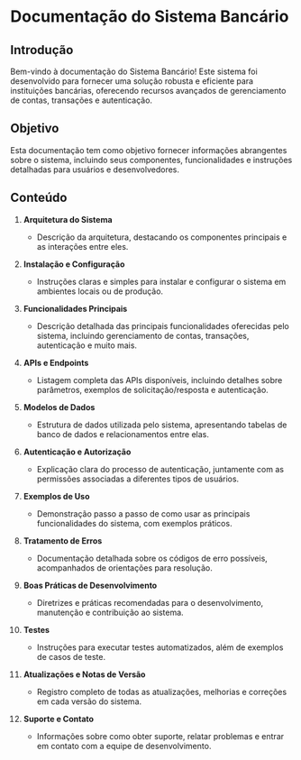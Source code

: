 # Documentação do Sistema Bancário

## Introdução

Bem-vindo à documentação do Sistema Bancário! Este sistema foi desenvolvido para fornecer uma solução robusta e eficiente para instituições bancárias, oferecendo recursos avançados de gerenciamento de contas, transações e autenticação.

## Objetivo

Esta documentação tem como objetivo fornecer informações abrangentes sobre o sistema, incluindo seus componentes, funcionalidades e instruções detalhadas para usuários e desenvolvedores.

## Conteúdo

1. **Arquitetura do Sistema**
   - Descrição da arquitetura, destacando os componentes principais e as interações entre eles.

2. **Instalação e Configuração**
   - Instruções claras e simples para instalar e configurar o sistema em ambientes locais ou de produção.

3. **Funcionalidades Principais**
   - Descrição detalhada das principais funcionalidades oferecidas pelo sistema, incluindo gerenciamento de contas, transações, autenticação e muito mais.

4. **APIs e Endpoints**
   - Listagem completa das APIs disponíveis, incluindo detalhes sobre parâmetros, exemplos de solicitação/resposta e autenticação.

5. **Modelos de Dados**
   - Estrutura de dados utilizada pelo sistema, apresentando tabelas de banco de dados e relacionamentos entre elas.

6. **Autenticação e Autorização**
   - Explicação clara do processo de autenticação, juntamente com as permissões associadas a diferentes tipos de usuários.

7. **Exemplos de Uso**
   - Demonstração passo a passo de como usar as principais funcionalidades do sistema, com exemplos práticos.

8. **Tratamento de Erros**
   - Documentação detalhada sobre os códigos de erro possíveis, acompanhados de orientações para resolução.

9. **Boas Práticas de Desenvolvimento**
   - Diretrizes e práticas recomendadas para o desenvolvimento, manutenção e contribuição ao sistema.

10. **Testes**
    - Instruções para executar testes automatizados, além de exemplos de casos de teste.

11. **Atualizações e Notas de Versão**
    - Registro completo de todas as atualizações, melhorias e correções em cada versão do sistema.

12. **Suporte e Contato**
    - Informações sobre como obter suporte, relatar problemas e entrar em contato com a equipe de desenvolvimento.
